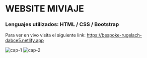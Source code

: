
<h1 aling="center">WEBSITE MIVIAJE</h1>
<h3 aling="center">Lenguajes utilizados: HTML / CSS / Bootstrap</h3>

Para ver en vivo visita el siguiente link: https://bespoke-rugelach-dabce5.netlify.app

![cap-1](https://user-images.githubusercontent.com/126286018/227401680-d71f391b-8a15-4574-924a-0cd81cc02f14.png)
![cap-2](https://user-images.githubusercontent.com/126286018/227401676-82ca93bd-01a5-4b97-af65-7b12535396a2.png)
